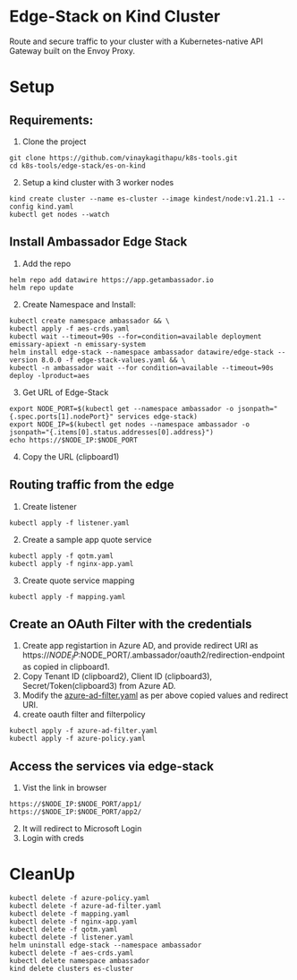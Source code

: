 # Edge-Stack on Kind Cluster 
Route and secure traffic to your cluster with a Kubernetes-native API Gateway built on the Envoy Proxy.

# Setup
## Requirements:
1. Clone the project
```shell
git clone https://github.com/vinaykagithapu/k8s-tools.git
cd k8s-tools/edge-stack/es-on-kind
```

2. Setup a kind cluster with 3 worker nodes
```shell
kind create cluster --name es-cluster --image kindest/node:v1.21.1 --config kind.yaml
kubectl get nodes --watch
```

## Install Ambassador Edge Stack
1. Add the repo
```shell
helm repo add datawire https://app.getambassador.io
helm repo update
```

2. Create Namespace and Install:
```shell
kubectl create namespace ambassador && \
kubectl apply -f aes-crds.yaml
kubectl wait --timeout=90s --for=condition=available deployment emissary-apiext -n emissary-system
helm install edge-stack --namespace ambassador datawire/edge-stack --version 8.0.0 -f edge-stack-values.yaml && \
kubectl -n ambassador wait --for condition=available --timeout=90s deploy -lproduct=aes
```
3. Get URL of Edge-Stack
```shell
export NODE_PORT=$(kubectl get --namespace ambassador -o jsonpath="{.spec.ports[1].nodePort}" services edge-stack)
export NODE_IP=$(kubectl get nodes --namespace ambassador -o jsonpath="{.items[0].status.addresses[0].address}")
echo https://$NODE_IP:$NODE_PORT
``` 
4. Copy the URL (clipboard1)

## Routing traffic from the edge
1. Create listener 
```shell
kubectl apply -f listener.yaml
```

2. Create a sample app quote service 
```shell
kubectl apply -f qotm.yaml
kubectl apply -f nginx-app.yaml
```

3. Create quote service mapping
```shell
kubectl apply -f mapping.yaml
```

## Create an OAuth Filter with the credentials
1. Create app registartion in Azure AD, and provide redirect URI as https://$NODE_IP:$NODE_PORT/.ambassador/oauth2/redirection-endpoint as copied in clipboard1.
2. Copy Tenant ID (clipboard2), Client ID (clipboard3), Secret/Token(clipboard3) from Azure AD.
3. Modify the [azure-ad-filter.yaml](azure-ad-filter.yaml) as per above copied values and redirect URI.
4. create oauth filter and filterpolicy
```shell
kubectl apply -f azure-ad-filter.yaml
kubectl apply -f azure-policy.yaml
```

## Access the services via edge-stack
1. Vist the link in browser
```
https://$NODE_IP:$NODE_PORT/app1/
https://$NODE_IP:$NODE_PORT/app2/
```
2. It will redirect to Microsoft Login
3. Login with creds


# CleanUp
```shell
kubectl delete -f azure-policy.yaml
kubectl delete -f azure-ad-filter.yaml
kubectl delete -f mapping.yaml
kubectl delete -f nginx-app.yaml
kubectl delete -f qotm.yaml
kubectl delete -f listener.yaml
helm uninstall edge-stack --namespace ambassador
kubectl delete -f aes-crds.yaml
kubectl delete namespace ambassador
kind delete clusters es-cluster
```

